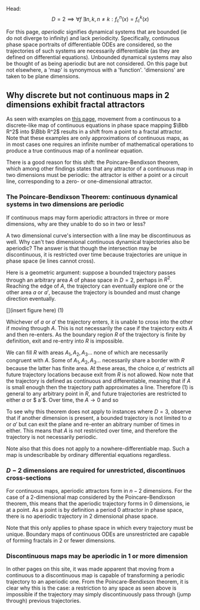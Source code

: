 Head: 
$$
D=2 \implies \forall f \; \exists n, k, n \neq k : f_c^n(x) = f_c^k(x)
$$

For this page, *aperiodic* signifies dynamical systems that are bounded (ie do not diverge to infinity) and lack periodicity.  Specifically, continuous phase space portraits of differentiable ODEs are considered, so the trajectories of such systems are necessarily differentiable (as they are defined on differential equations).  Unbounded dynamical systems may also be thought of as being aperiodic but are not considered.  On this page but not elsewhere, a 'map' is synonymous with a 'function'. 'dimensions' are taken to be plane dimensions.

## Why discrete but not continuous maps in 2 dimensions exhibit fractal attractors

As seen with examples on [this page](https://blbadger.github.io/), movement from a continuous to a discrete-like map of continuous equations in phase space mapping $\Bbb R^2$ into $\Bbb R^2$ results in a shift from a point to a fractal attractor.  Note that these examples are only approximations of continuous maps, as in most cases one requires an infinite number of mathematical operations to produce a true continuous map of a nonlinear equation.  

There is a good reason for this shift: the Poincare-Bendixson theorem, which among other findings states that any attractor of a continuous map in two dimensions must be periodic: the attractor is either a point or a circuit line, corresponding to a zero- or one-dimensional attractor.  

### The Poincare-Bendixson Theorem: continuous dynamical systems in two dimensions are periodic

If continuous maps may form aperiodic attractors in three or more dimensions, why are they unable to do so in two or less?  

A two dimensional curve's intersection with a line may be discontinuous as well. Why can't two dimensional continuous dynamical trajectories also be aperiodic?  The answer is that though the intersection may be discontinuous, it is restricted over time because trajectories are unique in phase space (ie lines cannot cross).

Here is a geometric argument: suppose a bounded trajectory passes through an arbitrary area $A$ of phase space in $D=2$, perhaps in $R^2$.  Reaching the edge of $A$, the trajectory can eventually explore one or the other area $a$ or $a'$, because the trajectory is bounded and must change direction eventually.

[](insert figure here) (1)

Whichever of $a$ or $a'$ the trajectory enters, it is unable to cross into the other if moving through $A$.  This is not necessarily the case if the trajectory exits $A$ and then re-enters.  As the boundary region $R$ of the trajectory is finite by definition, exit and re-entry into $R$ is impossible.  

We can fill $R$ with areas $A_1, A_2, A_3 ...$ none of which are necessarily congruent with $A$.  Some of $A_1, A_2, A_3 ...$ necessarily share a border with $R$ because the latter has finite area.  At these areas, the choice $a, a'$ restricts all future trajectory locations because exit from $R$ is not allowed.  Now note that the trajectory is defined as continuous and differentiable, meaning that if $A$ is small enough then the trajectory path approximates a line.  Therefore (1) is general to any arbitrary point in $R$, and future trajectories are restricted to either $a$ or $ a'$.  Over time, the $A \to 0$ and so 

To see why this theorem does not apply to instances where $D=3$, observe that if another dimension is present, a bounded trajectory is not limited to $a$ or $a'$ but can exit the plane and re-enter an abitrary number of times in either.  This means that $A$ is not restricted over time, and therefore the trajectory is not necessarily periodic. 

Note also that this does not apply to a nowhere-differentiable map.  Such a map is undescribable by ordinary differential equations regardless.

### $D-2$ dimensions are required for unrestricted, discontinuos cross-sections

For continuous maps, aperiodic attractors form in $n-2$ dimensions.  For the case of a 2-dimensional map considered by the Poincare-Bendixson theorem, this means that the aperiodic trajectory forms in 0 dimensions, ie at a point.  As a point is by definition a period 0 attractor in phase space, there is no aperiodic trajectory in 2 dimensional phase space.

Note that this only applies to phase space in which every trajectory must be unique.  Boundary maps of continuous ODEs are unsrestricted are capable of forming fractals in 2 or fewer dimensions. 

### Discontinuous maps may be aperiodic in 1 or more dimension




In other pages on this site, it was made apparent that moving from a continuous to a discontinuous map is capable of transforming a periodic trajectory to an aperiodic one.  From the Poincare-Bendixson theorem, it is clear why this is the case: a restriction to any space as seen above is impossible if the trajectory may simply discontinuously pass through (jump through) previous trajectories.
